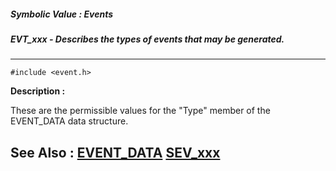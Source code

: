 ##### Symbolic Value : Events
##### EVT_xxx - Describes the types of events that may be generated.
---
```
#include <event.h>
```
**Description :**

These are the permissible values for the "Type" member of the EVENT_DATA data 
structure. 

**See Also :**
[EVENT_DATA](/domino-c-api-docs/reference/Data/EVENT_DATA)
[SEV_xxx](/domino-c-api-docs/reference/Symb/SEV_xxx)
---
